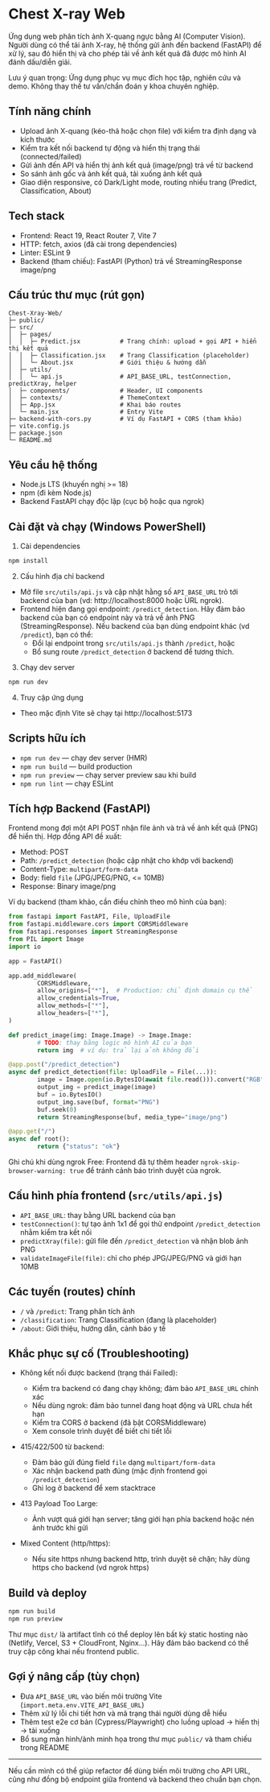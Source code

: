 # Chest X-ray Web

Ứng dụng web phân tích ảnh X-quang ngực bằng AI (Computer Vision). Người dùng có thể tải ảnh X-ray, hệ thống gửi ảnh đến backend (FastAPI) để xử lý, sau đó hiển thị và cho phép tải về ảnh kết quả đã được mô hình AI đánh dấu/diễn giải.

Lưu ý quan trọng: Ứng dụng phục vụ mục đích học tập, nghiên cứu và demo. Không thay thế tư vấn/chẩn đoán y khoa chuyên nghiệp.

## Tính năng chính

- Upload ảnh X-quang (kéo-thả hoặc chọn file) với kiểm tra định dạng và kích thước
- Kiểm tra kết nối backend tự động và hiển thị trạng thái (connected/failed)
- Gửi ảnh đến API và hiển thị ảnh kết quả (image/png) trả về từ backend
- So sánh ảnh gốc và ảnh kết quả, tải xuống ảnh kết quả
- Giao diện responsive, có Dark/Light mode, routing nhiều trang (Predict, Classification, About)

## Tech stack

- Frontend: React 19, React Router 7, Vite 7
- HTTP: fetch, axios (đã cài trong dependencies)
- Linter: ESLint 9
- Backend (tham chiếu): FastAPI (Python) trả về StreamingResponse image/png

## Cấu trúc thư mục (rút gọn)

```
Chest-Xray-Web/
├─ public/
├─ src/
│  ├─ pages/
│  │  ├─ Predict.jsx           # Trang chính: upload + gọi API + hiển thị kết quả
│  │  ├─ Classification.jsx    # Trang Classification (placeholder)
│  │  └─ About.jsx             # Giới thiệu & hướng dẫn
│  ├─ utils/
│  │  └─ api.js                # API_BASE_URL, testConnection, predictXray, helper
│  ├─ components/              # Header, UI components
│  ├─ contexts/                # ThemeContext
│  ├─ App.jsx                  # Khai báo routes
│  └─ main.jsx                 # Entry Vite
├─ backend-with-cors.py        # Ví dụ FastAPI + CORS (tham khảo)
├─ vite.config.js
├─ package.json
└─ README.md
```

## Yêu cầu hệ thống

- Node.js LTS (khuyến nghị >= 18)
- npm (đi kèm Node.js)
- Backend FastAPI chạy độc lập (cục bộ hoặc qua ngrok)

## Cài đặt và chạy (Windows PowerShell)

1. Cài dependencies

```powershell
npm install
```

2. Cấu hình địa chỉ backend

- Mở file `src/utils/api.js` và cập nhật hằng số `API_BASE_URL` trỏ tới backend của bạn (vd: http://localhost:8000 hoặc URL ngrok).
- Frontend hiện đang gọi endpoint: `/predict_detection`. Hãy đảm bảo backend của bạn có endpoint này và trả về ảnh PNG (StreamingResponse). Nếu backend của bạn dùng endpoint khác (vd `/predict`), bạn có thể:
  - Đổi lại endpoint trong `src/utils/api.js` thành `/predict`, hoặc
  - Bổ sung route `/predict_detection` ở backend để tương thích.

3. Chạy dev server

```powershell
npm run dev
```

4. Truy cập ứng dụng

- Theo mặc định Vite sẽ chạy tại http://localhost:5173

## Scripts hữu ích

- `npm run dev` — chạy dev server (HMR)
- `npm run build` — build production
- `npm run preview` — chạy server preview sau khi build
- `npm run lint` — chạy ESLint

## Tích hợp Backend (FastAPI)

Frontend mong đợi một API POST nhận file ảnh và trả về ảnh kết quả (PNG) để hiển thị. Hợp đồng API đề xuất:

- Method: POST
- Path: `/predict_detection` (hoặc cập nhật cho khớp với backend)
- Content-Type: `multipart/form-data`
- Body: field `file` (JPG/JPEG/PNG, <= 10MB)
- Response: Binary image/png

Ví dụ backend (tham khảo, cần điều chỉnh theo mô hình của bạn):

```python
from fastapi import FastAPI, File, UploadFile
from fastapi.middleware.cors import CORSMiddleware
from fastapi.responses import StreamingResponse
from PIL import Image
import io

app = FastAPI()

app.add_middleware(
		CORSMiddleware,
		allow_origins=["*"],  # Production: chỉ định domain cụ thể
		allow_credentials=True,
		allow_methods=["*"],
		allow_headers=["*"],
)

def predict_image(img: Image.Image) -> Image.Image:
		# TODO: thay bằng logic mô hình AI của bạn
		return img  # ví dụ: trả lại ảnh không đổi

@app.post("/predict_detection")
async def predict_detection(file: UploadFile = File(...)):
		image = Image.open(io.BytesIO(await file.read())).convert("RGB")
		output_img = predict_image(image)
		buf = io.BytesIO()
		output_img.save(buf, format="PNG")
		buf.seek(0)
		return StreamingResponse(buf, media_type="image/png")

@app.get("/")
async def root():
		return {"status": "ok"}
```

Ghi chú khi dùng ngrok Free: Frontend đã tự thêm header `ngrok-skip-browser-warning: true` để tránh cảnh báo trình duyệt của ngrok.

## Cấu hình phía frontend (`src/utils/api.js`)

- `API_BASE_URL`: thay bằng URL backend của bạn
- `testConnection()`: tự tạo ảnh 1x1 để gọi thử endpoint `/predict_detection` nhằm kiểm tra kết nối
- `predictXray(file)`: gửi file đến `/predict_detection` và nhận blob ảnh PNG
- `validateImageFile(file)`: chỉ cho phép JPG/JPEG/PNG và giới hạn 10MB

## Các tuyến (routes) chính

- `/` và `/predict`: Trang phân tích ảnh
- `/classification`: Trang Classification (đang là placeholder)
- `/about`: Giới thiệu, hướng dẫn, cảnh báo y tế

## Khắc phục sự cố (Troubleshooting)

- Không kết nối được backend (trạng thái Failed):

  - Kiểm tra backend có đang chạy không; đảm bảo `API_BASE_URL` chính xác
  - Nếu dùng ngrok: đảm bảo tunnel đang hoạt động và URL chưa hết hạn
  - Kiểm tra CORS ở backend (đã bật CORSMiddleware)
  - Xem console trình duyệt để biết chi tiết lỗi

- 415/422/500 từ backend:

  - Đảm bảo gửi đúng field `file` dạng `multipart/form-data`
  - Xác nhận backend path đúng (mặc định frontend gọi `/predict_detection`)
  - Ghi log ở backend để xem stacktrace

- 413 Payload Too Large:

  - Ảnh vượt quá giới hạn server; tăng giới hạn phía backend hoặc nén ảnh trước khi gửi

- Mixed Content (http/https):
  - Nếu site https nhưng backend http, trình duyệt sẽ chặn; hãy dùng https cho backend (vd ngrok https)

## Build và deploy

```powershell
npm run build
npm run preview
```

Thư mục `dist/` là artifact tĩnh có thể deploy lên bất kỳ static hosting nào (Netlify, Vercel, S3 + CloudFront, Nginx...). Hãy đảm bảo backend có thể truy cập công khai nếu frontend public.

## Gợi ý nâng cấp (tùy chọn)

- Đưa `API_BASE_URL` vào biến môi trường Vite (`import.meta.env.VITE_API_BASE_URL`)
- Thêm xử lý lỗi chi tiết hơn và mã trạng thái người dùng dễ hiểu
- Thêm test e2e cơ bản (Cypress/Playwright) cho luồng upload -> hiển thị -> tải xuống
- Bổ sung màn hình/ảnh minh họa trong thư mục `public/` và tham chiếu trong README

---

Nếu cần mình có thể giúp refactor để dùng biến môi trường cho API URL, cũng như đồng bộ endpoint giữa frontend và backend theo chuẩn bạn chọn.
